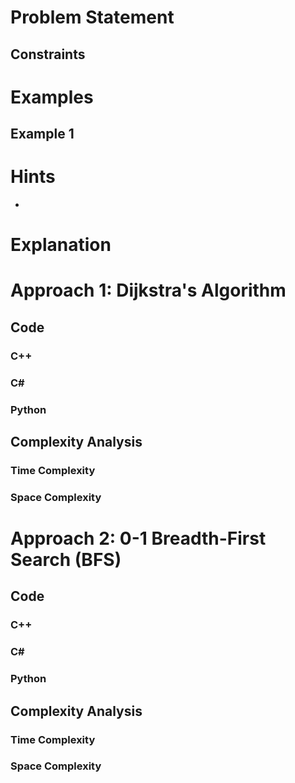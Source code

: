 
# Problem Statement

## Constraints

# Examples
## Example 1
# Hints
- 
# Explanation

# Approach 1: Dijkstra's Algorithm

## Code
### C++
### C\#
### Python
## Complexity Analysis
### Time Complexity

### Space Complexity
# Approach 2: 0-1 Breadth-First Search (BFS)

## Code
### C++
### C\#
### Python
## Complexity Analysis
### Time Complexity

### Space Complexity